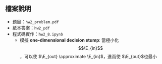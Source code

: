 ## 檔案說明

* 題目：`hw2_problem.pdf`
* 紙本答案：`hw2_pdf`
* 程式碼實作：`hw2_8.ipynb`
  - 模擬 **one-dimensional decision stump**: 當極小化 $$\E_{in}$$，可以使 $\E_{out} \approximate \E_{in}$，進而使 $\E_{out}$也最小

